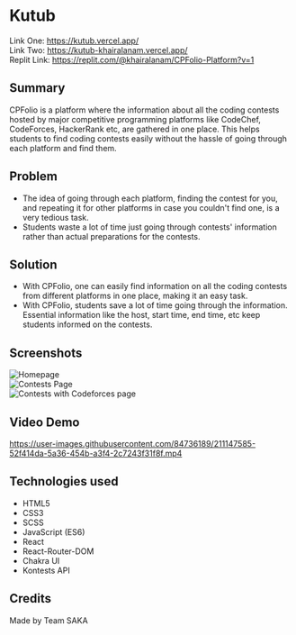 # Kutub

Link One: https://kutub.vercel.app/  <br/>
Link Two: https://kutub-khairalanam.vercel.app/ <br/>
Replit Link: https://replit.com/@khairalanam/CPFolio-Platform?v=1

## Summary

CPFolio is a platform where the information about all the coding contests hosted by major competitive programming platforms like CodeChef, CodeForces, HackerRank etc, are gathered in one place. This helps students to find coding contests easily without the hassle of going through each platform and find them.

## Problem

* The idea of going through each platform, finding the contest for you, and repeating it for other platforms in case you couldn't find one, is a very tedious task.
* Students waste a lot of time just going through contests' information rather than actual preparations for the contests.

## Solution

* With CPFolio, one can easily find information on all the coding contests from different platforms in one place, making it an easy task.
* With CPFolio, students save a lot of time going through the information. Essential information like the host, start time, end time, etc keep students informed on the contests.

## Screenshots

![Homepage](https://user-images.githubusercontent.com/84736189/211146308-be65fe9a-a000-4137-90af-2f343e33eba4.PNG)
<br/>
![Contests Page](https://user-images.githubusercontent.com/84736189/211146332-1331dcb0-72cd-494f-886b-49099829797e.PNG)
<br/>
![Contests with Codeforces page](https://user-images.githubusercontent.com/84736189/211146392-ec7d566d-45a3-42f4-a22b-9d4ad66dd5d5.PNG)

## Video Demo


https://user-images.githubusercontent.com/84736189/211147585-52f414da-5a36-454b-a3f4-2c7243f31f8f.mp4


## Technologies used

* HTML5
* CSS3
* SCSS
* JavaScript (ES6)
* React
* React-Router-DOM
* Chakra UI
* Kontests API

## Credits

Made by Team SAKA <br/>

